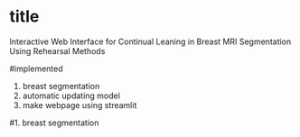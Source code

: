 # title
Interactive Web Interface for Continual Leaning in Breast MRI Segmentation Using Rehearsal Methods

#implemented
1. breast segmentation
2. automatic updating model
3. make webpage using streamlit

#1. breast segmentation
